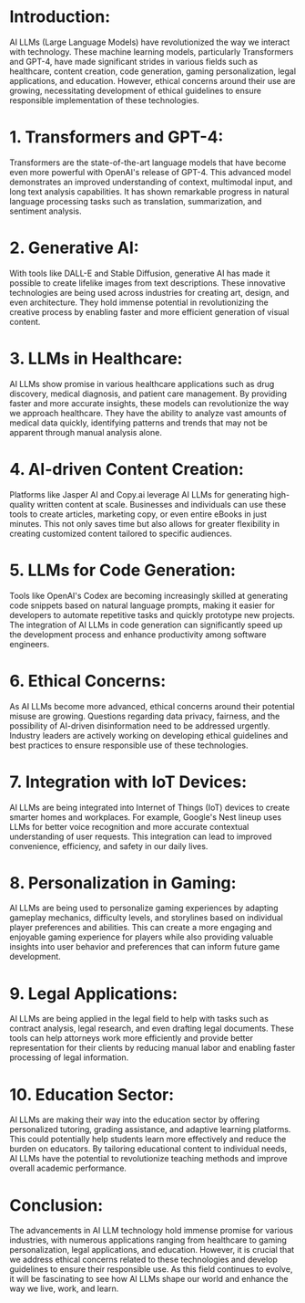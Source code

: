 # Introduction:
AI LLMs (Large Language Models) have revolutionized the way we interact with technology. These machine learning models, particularly Transformers and GPT-4, have made significant strides in various fields such as healthcare, content creation, code generation, gaming personalization, legal applications, and education. However, ethical concerns around their use are growing, necessitating development of ethical guidelines to ensure responsible implementation of these technologies.

# 1. Transformers and GPT-4:
Transformers are the state-of-the-art language models that have become even more powerful with OpenAI's release of GPT-4. This advanced model demonstrates an improved understanding of context, multimodal input, and long text analysis capabilities. It has shown remarkable progress in natural language processing tasks such as translation, summarization, and sentiment analysis.

# 2. Generative AI:
With tools like DALL-E and Stable Diffusion, generative AI has made it possible to create lifelike images from text descriptions. These innovative technologies are being used across industries for creating art, design, and even architecture. They hold immense potential in revolutionizing the creative process by enabling faster and more efficient generation of visual content.

# 3. LLMs in Healthcare:
AI LLMs show promise in various healthcare applications such as drug discovery, medical diagnosis, and patient care management. By providing faster and more accurate insights, these models can revolutionize the way we approach healthcare. They have the ability to analyze vast amounts of medical data quickly, identifying patterns and trends that may not be apparent through manual analysis alone.

# 4. AI-driven Content Creation:
Platforms like Jasper AI and Copy.ai leverage AI LLMs for generating high-quality written content at scale. Businesses and individuals can use these tools to create articles, marketing copy, or even entire eBooks in just minutes. This not only saves time but also allows for greater flexibility in creating customized content tailored to specific audiences.

# 5. LLMs for Code Generation:
Tools like OpenAI's Codex are becoming increasingly skilled at generating code snippets based on natural language prompts, making it easier for developers to automate repetitive tasks and quickly prototype new projects. The integration of AI LLMs in code generation can significantly speed up the development process and enhance productivity among software engineers.

# 6. Ethical Concerns:
As AI LLMs become more advanced, ethical concerns around their potential misuse are growing. Questions regarding data privacy, fairness, and the possibility of AI-driven disinformation need to be addressed urgently. Industry leaders are actively working on developing ethical guidelines and best practices to ensure responsible use of these technologies.

# 7. Integration with IoT Devices:
AI LLMs are being integrated into Internet of Things (IoT) devices to create smarter homes and workplaces. For example, Google's Nest lineup uses LLMs for better voice recognition and more accurate contextual understanding of user requests. This integration can lead to improved convenience, efficiency, and safety in our daily lives.

# 8. Personalization in Gaming:
AI LLMs are being used to personalize gaming experiences by adapting gameplay mechanics, difficulty levels, and storylines based on individual player preferences and abilities. This can create a more engaging and enjoyable gaming experience for players while also providing valuable insights into user behavior and preferences that can inform future game development.

# 9. Legal Applications:
AI LLMs are being applied in the legal field to help with tasks such as contract analysis, legal research, and even drafting legal documents. These tools can help attorneys work more efficiently and provide better representation for their clients by reducing manual labor and enabling faster processing of legal information.

# 10. Education Sector:
AI LLMs are making their way into the education sector by offering personalized tutoring, grading assistance, and adaptive learning platforms. This could potentially help students learn more effectively and reduce the burden on educators. By tailoring educational content to individual needs, AI LLMs have the potential to revolutionize teaching methods and improve overall academic performance.

# Conclusion:
The advancements in AI LLM technology hold immense promise for various industries, with numerous applications ranging from healthcare to gaming personalization, legal applications, and education. However, it is crucial that we address ethical concerns related to these technologies and develop guidelines to ensure their responsible use. As this field continues to evolve, it will be fascinating to see how AI LLMs shape our world and enhance the way we live, work, and learn.